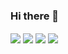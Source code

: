 ### Hi there 👋

<!--
**dawitrash/dawitrash** is a ✨ _special_ ✨ repository because its `README.md` (this file) appears on your GitHub profile.

Here are some ideas to get you started:

- 🔭 I’m currently working on ...
- 🌱 I’m currently learning ...
- 👯 I’m looking to collaborate on ...
- 🤔 I’m looking for help with ...
- 💬 Ask me about ...
- 📫 How to reach me: ...
- 😄 Pronouns: ...
- ⚡ Fun fact: ...
-->

 
 <img align="center" src="https://github-readme-stats.vercel.app/api?username=dawichi&show_icons=true&include_all_commits=true" />

 <img align="center" src="https://github-readme-stats.vercel.app/api/top-langs/?username=dawichi&layout=compact" />

<img align="center" src="https://github-readme-stats.vercel.app/api/pin/?username=dawichi&repo=gifexpertapp" />

<img align="center" src="https://github-readme-stats.vercel.app/api/pin/?username=dawichi&repo=w3-bootstrap4" />
